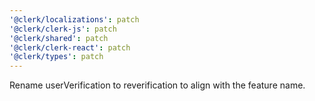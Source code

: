 ```yaml
---
'@clerk/localizations': patch
'@clerk/clerk-js': patch
'@clerk/shared': patch
'@clerk/clerk-react': patch
'@clerk/types': patch
---
```


Rename userVerification to reverification to align with the feature name.
